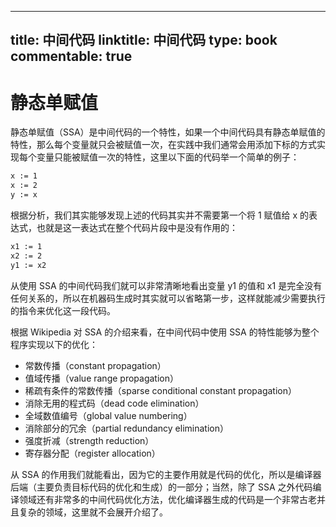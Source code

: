 
---
title: 中间代码
linktitle: 中间代码
type: book
commentable: true
---

# 静态单赋值

静态单赋值（SSA）是中间代码的一个特性，如果一个中间代码具有静态单赋值的特性，那么每个变量就只会被赋值一次，在实践中我们通常会用添加下标的方式实现每个变量只能被赋值一次的特性，这里以下面的代码举一个简单的例子：

```sh
x := 1
x := 2
y := x
```

根据分析，我们其实能够发现上述的代码其实并不需要第一个将 1 赋值给 x 的表达式，也就是这一表达式在整个代码片段中是没有作用的：

```sh
x1 := 1
x2 := 2
y1 := x2
```

从使用 SSA 的中间代码我们就可以非常清晰地看出变量 y1 的值和 x1 是完全没有任何关系的，所以在机器码生成时其实就可以省略第一步，这样就能减少需要执行的指令来优化这一段代码。

根据 Wikipedia 对 SSA 的介绍来看，在中间代码中使用 SSA 的特性能够为整个程序实现以下的优化：

- 常数传播（constant propagation）
- 值域传播（value range propagation）
- 稀疏有条件的常数传播（sparse conditional constant propagation）
- 消除无用的程式码（dead code elimination）
- 全域数值编号（global value numbering）
- 消除部分的冗余（partial redundancy elimination）
- 强度折减（strength reduction）
- 寄存器分配（register allocation）

从 SSA 的作用我们就能看出，因为它的主要作用就是代码的优化，所以是编译器后端（主要负责目标代码的优化和生成）的一部分；当然，除了 SSA 之外代码编译领域还有非常多的中间代码优化方法，优化编译器生成的代码是一个非常古老并且复杂的领域，这里就不会展开介绍了。

    